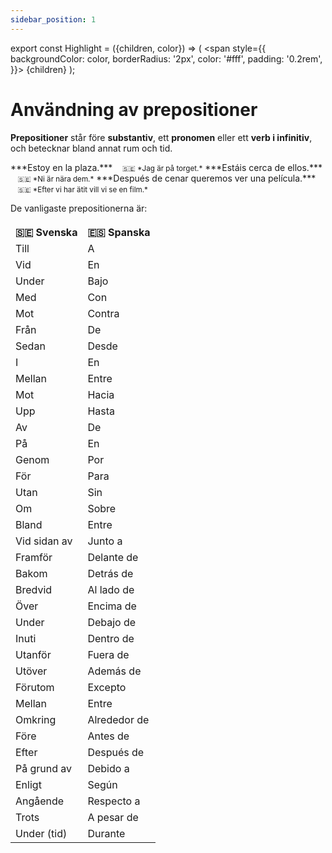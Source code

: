 ```yaml
---
sidebar_position: 1
---
```


export const Highlight = ({children, color}) => (
  <span
    style={{
      backgroundColor: color,
      borderRadius: '2px',
      color: '#fff',
      padding: '0.2rem',
    }}>
    {children}
  </span>
);

# <Highlight color="var(--highlight)">Användning av prepositioner</Highlight>

**Prepositioner** står före **substantiv**, ett **pronomen** eller ett **verb i infinitiv**, och betecknar bland annat rum och tid.

<div class="custom-quote">  
***Estoy en la plaza.***   
&nbsp;&nbsp;&nbsp;<small>🇸🇪 *Jag är på torget.*</small>    
***Estáis cerca de ellos.***   
&nbsp;&nbsp;&nbsp;<small>🇸🇪 *Ni är nära dem.*</small>    
***Después de cenar queremos ver una película.***   
&nbsp;&nbsp;&nbsp;<small>🇸🇪 *Efter vi har ätit vill vi se en film.*</small>    
</div>

De vanligaste prepositionerna är:

<table>
  <thead>
    <tr>
    </tr>
  </thead>
  <tbody>
    <tr>
      <th> 🇸🇪 Svenska</th>
      <th> 🇪🇸 Spanska</th>
    </tr>
    <tr>
      <td> Till</td>
      <td> A</td>
    </tr>
    <tr>
      <td> Vid</td>
      <td> En</td>
    </tr>
    <tr>
      <td> Under</td>
      <td> Bajo</td>
    </tr>
    <tr>
      <td> Med</td>
      <td> Con</td>
    </tr>
    <tr>
      <td> Mot</td>
      <td> Contra</td>
    </tr>
    <tr>
      <td> Från</td>
      <td> De</td>
    </tr>
    <tr>
      <td> Sedan</td>
      <td> Desde</td>
    </tr>
    <tr>
      <td> I</td>
      <td> En</td>
    </tr>
    <tr>
      <td> Mellan</td>
      <td> Entre</td>
    </tr>
    <tr>
      <td> Mot</td>
      <td> Hacia</td>
    </tr>
    <tr>
      <td> Upp</td>
      <td> Hasta</td>
    </tr>
    <tr>
      <td> Av</td>
      <td> De</td>
    </tr>
    <tr>
      <td> På</td>
      <td> En</td>
    </tr>
    <tr>
      <td> Genom</td>
      <td> Por</td>
    </tr>
    <tr>
      <td> För</td>
      <td> Para</td>
    </tr>
    <tr>
      <td> Utan</td>
      <td> Sin</td>
    </tr>
    <tr>
      <td> Om</td>
      <td> Sobre</td>
    </tr>
    <tr>
      <td> Bland</td>
      <td> Entre</td>
    </tr>
    <tr>
      <td> Vid sidan av</td>
      <td> Junto a</td>
    </tr>
    <tr>
      <td> Framför</td>
      <td> Delante de</td>
    </tr>
    <tr>
      <td> Bakom</td>
      <td> Detrás de</td>
    </tr>
    <tr>
      <td> Bredvid</td>
      <td> Al lado de</td>
    </tr>
    <tr>
      <td> Över</td>
      <td> Encima de</td>
    </tr>
    <tr>
      <td> Under</td>
      <td> Debajo de</td>
    </tr>
    <tr>
      <td> Inuti</td>
      <td> Dentro de</td>
    </tr>
    <tr>
      <td> Utanför</td>
      <td> Fuera de</td>
    </tr>
    <tr>
      <td> Utöver</td>
      <td> Además de</td>
    </tr>
    <tr>
      <td> Förutom</td>
      <td> Excepto</td>
    </tr>
    <tr>
      <td> Mellan</td>
      <td> Entre</td>
    </tr>
    <tr>
      <td> Omkring</td>
      <td> Alrededor de</td>
    </tr>
    <tr>
      <td> Före</td>
      <td> Antes de</td>
    </tr>
    <tr>
      <td> Efter</td>
      <td> Después de</td>
    </tr>
    <tr>
      <td> På grund av</td>
      <td> Debido a</td>
    </tr>
    <tr>
      <td> Enligt</td>
      <td> Según</td>
    </tr>
    <tr>
      <td> Angående</td>
      <td> Respecto a</td>
    </tr>
    <tr>
      <td> Trots</td>
      <td> A pesar de</td>
    </tr>
    <tr>
      <td> Under (tid)</td>
      <td> Durante</td>
    </tr>
  </tbody>
</table>
